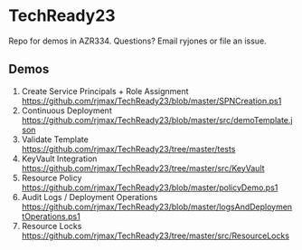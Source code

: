 # TechReady23

Repo for demos in AZR334.  Questions? Email ryjones or file an issue.

## Demos
1. Create Service Principals + Role Assignment https://github.com/rjmax/TechReady23/blob/master/SPNCreation.ps1
2. Continuous Deployment https://github.com/rjmax/TechReady23/blob/master/src/demoTemplate.json
3. Validate Template https://github.com/rjmax/TechReady23/tree/master/tests
4. KeyVault Integration https://github.com/rjmax/TechReady23/tree/master/src/KeyVault
5. Resource Policy https://github.com/rjmax/TechReady23/blob/master/policyDemo.ps1
6. Audit Logs / Deployment Operations https://github.com/rjmax/TechReady23/blob/master/logsAndDeploymentOperations.ps1
7. Resource Locks https://github.com/rjmax/TechReady23/tree/master/src/ResourceLocks
